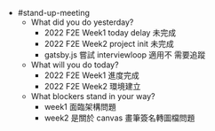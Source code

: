 - #stand-up-meeting
	- What did you do yesterday?
		- 2022 F2E Week1 today delay  未完成
		- 2022 F2E Week2  project init  未完成
		- gatsby.js 嘗試 interviewloop 適用不 需要追蹤
	- What will you do today?
		- 2022 F2E Week1 進度完成
		- 2022 F2E Week2 環境建立
	- What blockers stand in your way?
		- week1 面臨架構問題
		- week2 是關於 canvas 畫筆簽名轉圖檔問題